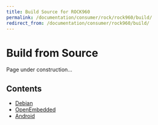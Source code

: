 ```yaml
---
title: Build Source for ROCK960
permalink: /documentation/consumer/rock/rock960/build/
redirect_from: /documentation/consumer/rock960/build/
---
```


# Build from Source

Page under construction...

## Contents

- [Debian]()
- [OpenEmbedded]()
- [Android](aosp.md)
